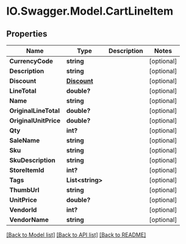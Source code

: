 # IO.Swagger.Model.CartLineItem
## Properties

Name | Type | Description | Notes
------------ | ------------- | ------------- | -------------
**CurrencyCode** | **string** |  | [optional] 
**Description** | **string** |  | [optional] 
**Discount** | [**Discount**](Discount.md) |  | [optional] 
**LineTotal** | **double?** |  | [optional] 
**Name** | **string** |  | [optional] 
**OriginalLineTotal** | **double?** |  | [optional] 
**OriginalUnitPrice** | **double?** |  | [optional] 
**Qty** | **int?** |  | [optional] 
**SaleName** | **string** |  | [optional] 
**Sku** | **string** |  | [optional] 
**SkuDescription** | **string** |  | [optional] 
**StoreItemId** | **int?** |  | [optional] 
**Tags** | **List&lt;string&gt;** |  | [optional] 
**ThumbUrl** | **string** |  | [optional] 
**UnitPrice** | **double?** |  | [optional] 
**VendorId** | **int?** |  | [optional] 
**VendorName** | **string** |  | [optional] 

[[Back to Model list]](../README.md#documentation-for-models) [[Back to API list]](../README.md#documentation-for-api-endpoints) [[Back to README]](../README.md)

